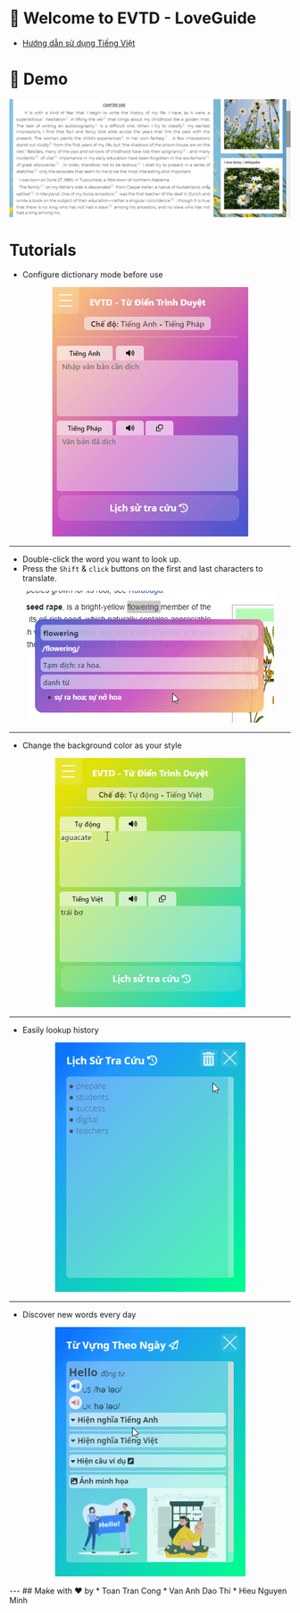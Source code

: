 # 👋 Welcome to EVTD - LoveGuide
* [Hướng dẫn sử dụng Tiếng Việt](./Help.md)
# 🚀 Demo
![demo_en](./demo.gif)

# Tutorials
* Configure dictionary mode before use
<p align="center">
  <img  src="./feature2.gif">
</p>

---
* Double-click the word you want to look up.
* Press the ```Shift``` & ```click``` buttons on the first and last characters to translate.

<p align="center">
  <img src="./feature1.gif">
</p>

---
* Change the background color as your style
<p align="center">
  <img src="./color.gif">
</p>

---
* Easily lookup history
<p align="center">
  <img src="./history.gif">
</p>

---
* Discover new words every day
<p align="center">
  <img src="./daily.gif">
</p>
---
## Make with ❤ by
* Toan Tran Cong
* Van Anh Dao Thi 
* Hieu Nguyen Minh

